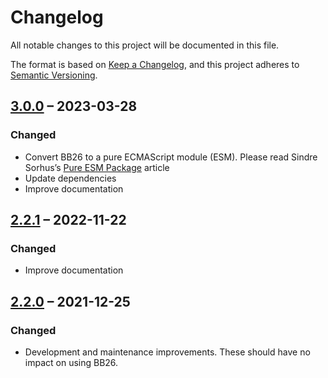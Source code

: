 # Changelog

All notable changes to this project will be documented in this file.

The format is based on [Keep a Changelog](https://keepachangelog.com/en/1.0.0/),
and this project adheres to [Semantic Versioning](https://semver.org/spec/v2.0.0.html).

## [3.0.0](https://github.com/ptrkcsk/BB26/compare/v2.2.1...v3.0.0) – 2023-03-28

### Changed

- Convert BB26 to a pure ECMAScript module (ESM). Please read Sindre Sorhus’s [Pure ESM Package](https://gist.github.com/sindresorhus/a39789f98801d908bbc7ff3ecc99d99c) article
- Update dependencies
- Improve documentation

## [2.2.1](https://github.com/ptrkcsk/BB26/compare/v2.2.0...v2.2.1) – 2022-11-22

### Changed

- Improve documentation

## [2.2.0](https://github.com/ptrkcsk/BB26/compare/v2.1.1...v2.2.0) – 2021-12-25

### Changed

- Development and maintenance improvements. These should have no impact on using BB26.
